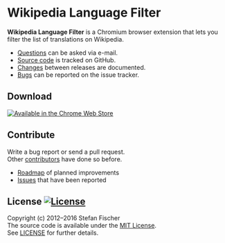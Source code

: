 # Wikipedia Language Filter

**Wikipedia Language Filter** is a Chromium browser extension that lets you filter the list of translations on Wikipedia.

* [Questions](mailto:sfischer13@ymail.com) can be asked via e-mail.
* [Source code](http://github.com/sfischer13/chromium-wiki-languages) is tracked on GitHub.
* [Changes](CHANGELOG.md) between releases are documented.
* [Bugs](https://github.com/sfischer13/chromium-wiki-languages/issues) can be reported on the issue tracker.

## Download

[![Available in the Chrome Web Store](https://developer.chrome.com/webstore/images/ChromeWebStore_Badge_v2_206x58.png)](https://chrome.google.com/webstore/detail/wikipedia-language-filter/ibgceajjjioihilfcdppneoljcaofokk)

## Contribute

Write a bug report or send a pull request.  
Other [contributors](https://github.com/sfischer13/chromium-wiki-languages/graphs/contributors) have done so before.

* [Roadmap](TODO.md) of planned improvements
* [Issues](https://github.com/sfischer13/chromium-wiki-languages/issues) that have been reported

## License [![License](https://img.shields.io/github/license/sfischer13/chromium-wiki-languages.svg)](LICENSE)

Copyright (c) 2012–2016 Stefan Fischer  
The source code is available under the [MIT License](http://www.opensource.org/licenses/mit-license.php).  
See [LICENSE](LICENSE) for further details.
